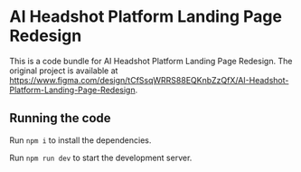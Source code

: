 
  # AI Headshot Platform Landing Page Redesign

  This is a code bundle for AI Headshot Platform Landing Page Redesign. The original project is available at https://www.figma.com/design/tCfSsqWRRS88EQKnbZzQfX/AI-Headshot-Platform-Landing-Page-Redesign.

  ## Running the code

Run `npm i` to install the dependencies.

Run `npm run dev` to start the development server.
  
